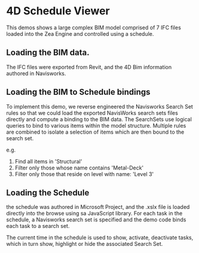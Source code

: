 # 4D Schedule Viewer

This demos shows a large complex BIM model comprised of 7 IFC files loaded into the Zea Engine and controlled using a schedule.

## Loading the BIM data.

The IFC files were exported from Revit, and the 4D Bim information authored in Navisworks.

## Loading the BIM to Schedule bindings

To implement this demo, we reverse engineered the Navisworks Search Set rules so that we could load the exported NavisWorks search sets files directly and compute a binding to the BIM data. The SearchSets use logical queries to bind to various items within the model structure. Multiple rules are combined to isolate a selection of items which are then bound to the search set.

e.g.

1. Find all items in 'Structural'
2. Filter only those whose name contains 'Metal-Deck'
3. Filter only those that reside on level with name: 'Level 3'

## Loading the Schedule

the schedule was authored in Microsoft Project, and the .xslx file is loaded directly into the browse using sa JavaScript library. For each task in the schedule, a Navisworks search set is specified and the demo code binds each task to a search set.

The current time in the schedule is used to show, activate, deactivate tasks, which in turn show, highlight or hide the associated Search Set.

